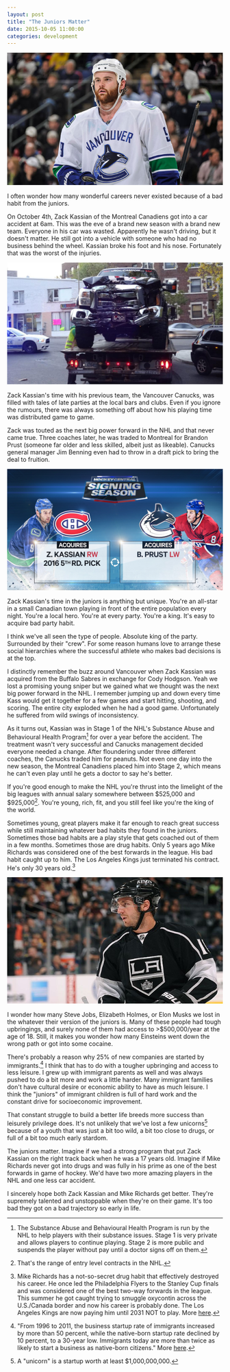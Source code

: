 ```yaml
---
layout: post
title: "The Juniors Matter"
date: 2015-10-05 11:00:00
categories: development
---
```


![Zack Kassian](/assets/img/juniors/kass.jpg)

I often wonder how many wonderful careers never existed because of a bad habit from the juniors.

On October 4th, Zack Kassian of the Montreal Canadiens got into a car accident at 6am. This was the eve of a brand new season with a brand new team. Everyone in his car was wasted. Apparently he wasn't driving, but it doesn't matter. He still got into a vehicle with someone who had no business behind the wheel. Kassian broke his foot and his nose. Fortunately that was the worst of the injuries.

<!--more-->

![Kassian's totalled truck](/assets/img/juniors/truck.jpg)

Zack Kassian's time with his previous team, the Vancouver Canucks, was filled with tales of late parties at the local bars and clubs. Even if you ignore the rumours, there was always something off about how his playing time was distributed game to game.

Zack was touted as the next big power forward in the NHL and that never came true. Three coaches later, he was traded to Montreal for Brandon Prust (someone far older and less skilled, albeit just as likeable). Canucks general manager Jim Benning even had to throw in a draft pick to bring the deal to fruition.

![The Kassian / Prust Trade](/assets/img/juniors/trade.jpg)

Zack Kassian's time in the juniors is anything but unique. You're an all-star in a small Canadian town playing in front of the entire population every night. You're a local hero. You're at every party. You're a king. It's easy to acquire bad party habit.

I think we've all seen the type of people. Absolute king of the party. Surrounded by their "crew". For some reason humans love to arrange these social hierarchies where the successful athlete who makes bad decisions is at the top.

I distinctly remember the buzz around Vancouver when Zack Kassian was acquired from the Buffalo Sabres in exchange for Cody Hodgson. Yeah we lost a promising young sniper but we gained what we thought was the next big power forward in the NHL. I remember jumping up and down every time Kass would get it together for a few games and start hitting, shooting, and scoring. The entire city exploded when he had a good game. Unfortunately he suffered from wild swings of inconsistency.

As it turns out, Kassian was in Stage 1 of the NHL's Substance Abuse and Behavioural Health Program[^stage1] for over a year before the accident. The treatment wasn't very successful and Canucks management decided everyone needed a change. After floundering under three different coaches, the Canucks traded him for peanuts. Not even one day into the new season, the Montreal Canadiens placed him into Stage 2, which means he can't even play until he gets a doctor to say he's better.

If you're good enough to make the NHL you're thrust into the limelight of the big leagues with annual salary somewhere between $525,000 and $925,000[^contract]. You're young, rich, fit, and you still feel like you're the king of the world.

Sometimes young, great players make it far enough to reach great success while still maintaining whatever bad habits they found in the juniors. Sometimes those bad habits are a play style that gets coached out of them in a few months. Sometimes those are drug habits. Only 5 years ago Mike Richards was considered one of the best forwards in the league. His bad habit caught up to him. The Los Angeles Kings just terminated his contract. He's only 30 years old.[^lakings]

![Mike Richards](/assets/img/juniors/richards.jpg)

I wonder how many Steve Jobs, Elizabeth Holmes, or Elon Musks we lost in the whatever their version of the juniors is. Many of these people had tough upbringings, and surely none of them had access to >$500,000/year at the age of 18. Still, it makes you wonder how many Einsteins went down the wrong path or got into some cocaine.

There's probably a reason why 25% of new companies are started by immigrants.[^immigrants] I think that has to do with a tougher upbringing and access to less leisure. I grew up with immigrant parents as well and was always pushed to do a bit more and work a little harder. Many immigrant families don't have cultural desire or economic ability to have as much leisure. I think the "juniors" of immigrant children is full of hard work and the constant drive for socioeconomic improvement.

That constant struggle to build a better life breeds more success than leisurely privilege does. It's not unlikely that we've lost a few unicorns[^unicorn] because of a youth that was just a bit too wild, a bit too close to drugs, or full of a bit too much early stardom.

The juniors matter. Imagine if we had a strong program that put Zack Kassian on the right track back when he was a 17 years old. Imagine if Mike Richards never got into drugs and was fully in his prime as one of the best forwards in game of hockey. We'd have two more amazing players in the NHL and one less car accident.

I sincerely hope both Zack Kassian and Mike Richards get better. They're supremely talented and unstoppable when they're on their game. It's too bad they got on a bad trajectory so early in life.

[^unicorn]: A "unicorn" is a startup worth at least $1,000,000,000.
[^stage1]: The Substance Abuse and Behavioural Health Program is run by the NHL to help players with their substance issues. Stage 1 is very private and allows players to continue playing. Stage 2 is more public and suspends the player without pay until a doctor signs off on them.
[^lakings]: Mike Richards has a not-so-secret drug habit that effectively destroyed his career. He once led the Philadelphia Flyers to the Stanley Cup finals and was considered one of the best two-way forwards in the league. This summer he got caught trying to smuggle oxycontin across the U.S./Canada border and now his career is probably done. The Los Angeles Kings are now paying him until 2031 NOT to play. More [here](http://www.cbc.ca/news/canada/manitoba/mike-richards-nhl-free-agent-charged-for-oxycodone-possession-at-border-1.3205598).
[^immigrants]: "From 1996 to 2011, the business startup rate of immigrants increased by more than 50 percent, while the native-born startup rate declined by 10 percent, to a 30-year low. Immigrants today are more than twice as likely to start a business as native-born citizens." More [here](http://www.inc.com/magazine/201502/adam-bluestein/the-most-entrepreneurial-group-in-america-wasnt-born-in-america.html).
[^contract]: That's the range of entry level contracts in the NHL.
